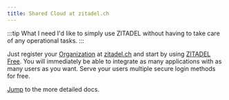 ```yaml
---
title: Shared Cloud at zitadel.ch
---
```


:::tip What I need
I'd like to simply use ZITADEL without having to take care of any operational tasks.
:::

Just register your [Organization](../basics/organizations) at [zitadel.ch](https://console.zitadel.ch) and start by using [ZITADEL Free](https://zitadel.ch/pricing). You will immediately be able to integrate as many applications with as many users as you want. Serve your users multiple secure login methods for free.

[Jump](../basics/get-started) to the more detailed docs.
